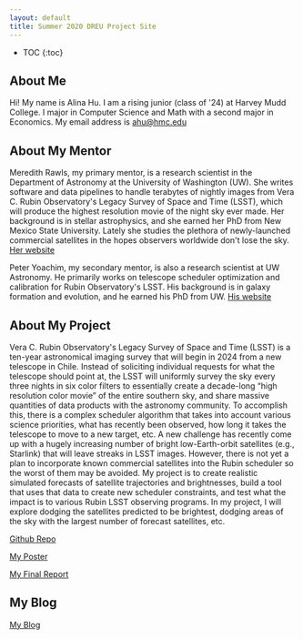 ```yaml
---
layout: default
title: Summer 2020 DREU Project Site
---
```


* TOC
{:toc}

## About Me

Hi! My name is Alina Hu. I am a rising junior (class of '24) at Harvey Mudd College. I major in Computer Science and Math with a second major in Economics.
My email address is ahu@hmc.edu

## About My Mentor

Meredith Rawls, my primary mentor, is a research scientist in the Department of Astronomy at the University of Washington (UW). She writes software and data pipelines to handle terabytes of nightly images from Vera C. Rubin Observatory's Legacy Survey of Space and Time (LSST), which will produce the highest resolution movie of the night sky ever made. Her background is in stellar astrophysics, and she earned her PhD from New Mexico State University. Lately she studies the plethora of newly-launched commercial satellites in the hopes observers worldwide don't lose the sky. [Her website](https://staff.washington.edu/mrawls/)

Peter Yoachim, my secondary mentor, is also a research scientist at UW Astronomy. He primarily works on telescope scheduler optimization and calibration for Rubin Observatory's LSST. His background is in galaxy formation and evolution, and he earned his PhD from UW. [His website](http://yoachim.github.io)

## About My Project
Vera C. Rubin Observatory's Legacy Survey of Space and Time (LSST) is a ten-year astronomical imaging survey that will begin in 2024 from a new telescope in Chile. Instead of soliciting individual requests for what the telescope should point at, the LSST will uniformly survey the sky every three nights in six color filters to essentially create a decade-long “high resolution color movie” of the entire southern sky, and share massive quantities of data products with the astronomy community. To accomplish this, there is a complex scheduler algorithm that takes into account various science priorities, what has recently been observed, how long it takes the telescope to move to a new target, etc. A new challenge has recently come up with a hugely increasing number of bright low-Earth-orbit satellites (e.g., Starlink) that will leave streaks in LSST images. However, there is not yet a plan to incorporate known commercial satellites into the Rubin scheduler so the worst of them may be avoided. My project is to create realistic simulated forecasts of satellite trajectories and brightnesses, build a tool that uses that data to create new scheduler constraints, and test what the impact is to various Rubin LSST observing programs. In my project, I will explore dodging the satellites predicted to be brightest, dodging areas of the sky with the largest number of forecast satellites, etc.

[Github Repo](https://github.com/dirac-institute/satellite-dodging)

[My Poster](files/poster.pdf)

[My Final Report](files/finalreport.pdf)

## My Blog

[My Blog](blog.html)
